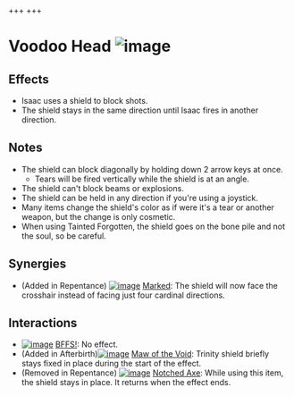 +++
+++

 # Voodoo Head ![image](/image/Voodoo_Head.png) 


Effects
---------


* Isaac uses a shield to block shots.
* The shield stays in the same direction until Isaac fires in another direction.


Notes
-------


* The shield can block diagonally by holding down 2 arrow keys at once.
	+ Tears will be fired vertically while the shield is at an angle.
* The shield can't block beams or explosions.
* The shield can be held in any direction if you're using a joystick.
* Many items change the shield's color as if were it's a tear or another weapon, but the change is only cosmetic.
* When using Tainted Forgotten, the shield goes on the bone pile and not the soul, so be careful.


Synergies
-----------


* (Added in Repentance) [![image](/image/Marked.png)](/wiki/Marked "Marked") [Marked](/wiki/Marked "Marked"): The shield will now face the crosshair instead of facing just four cardinal directions.


Interactions
--------------


* [![image](/image/BFFS!.png)](/wiki/BFFS! "BFFS!") [BFFS!](/wiki/BFFS! "BFFS!"): No effect.
* (Added in Afterbirth)[![image](/image/Maw_of_the_Void.png)](/wiki/Maw_of_the_Void "Maw of the Void") [Maw of the Void](/wiki/Maw_of_the_Void "Maw of the Void"): Trinity shield briefly stays fixed in place during the start of the effect.
* (Removed in Repentance) [![image](/image/Notched_Axe.png)](/wiki/Notched_Axe "Notched Axe") [Notched Axe](/wiki/Notched_Axe "Notched Axe"): While using this item, the shield stays in place. It returns when the effect ends.


